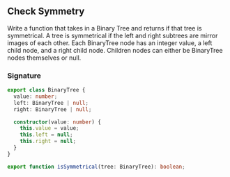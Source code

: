 ## Check Symmetry

Write a function that takes in a Binary Tree and returns if that tree is symmetrical. A tree is symmetrical if the left and right subtrees are mirror images of each other.
Each BinaryTree node has an integer value, a left child node, and a right child node. Children nodes can either be BinaryTree nodes themselves or null.

### Signature

```typescript
export class BinaryTree {
  value: number;
  left: BinaryTree | null;
  right: BinaryTree | null;

  constructor(value: number) {
    this.value = value;
    this.left = null;
    this.right = null;
  }
}

export function isSymmetrical(tree: BinaryTree): boolean;
```

